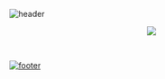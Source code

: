 ![header](https://capsule-render.vercel.app/api?type=wave&color=gradient&height=300&section=header&text=LEARNING%20MODE%20&fontSize=80&animation=fadeIn&fontAlignY=26&desc=Everyone%20Is%20A%20Proponent%20Of%20Strong%20Encryption%20-%20Dorithy%20Denning!&descAlignY=45&descAlign=50)


<p align="center">
  <a href="https://github.com/DenverCoder1/readme-typing-svg"><img src="https://readme-typing-svg.herokuapp.com/?lines=%20When%20I%20Realize%20that,%20I%20Learn;Like%20Gandhi%20said,;%20%20Learn%20as%20If%20you%20Will%20live%20forever,;and%20Live%20as%20if%20it%20is%20your%20last%20day;%20No%20Great%20Man,;%20has%20Changed%20the%20Course%20of%20History;%20Without%20being%20pushed%20to%20the%20limits;%20OF%20HIS%20POTENTIAL!&font=Fira%20Code&center=true&width=440&height=45&color=white&vCenter=true&size=22">
</p>


  <br />
  
<!--  ![GitHub streak stats](https://github-readme-streak-stats.herokuapp.com/?user=Jake186&theme=maroongold)  -->
  

</details>
  
![footer](https://capsule-render.vercel.app/api?type=wave&color=gradient&height=200&section=footer&desc=I%20will%20Always%20remember%20&fontSize=80&animation=fadeIn&fontAlignY=26&descAlignY=95&descAlign=87) 


